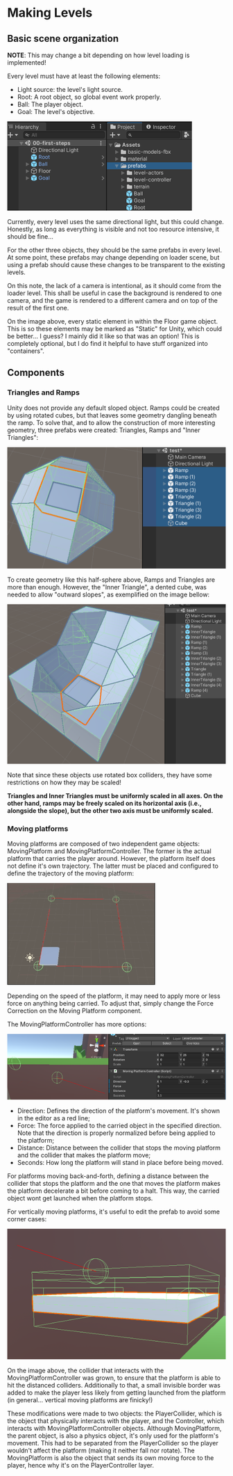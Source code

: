 # Making Levels

## Basic scene organization

**NOTE**: This may change a bit depending on how level loading is implemented!

Every level must have at least the following elements:

* Light source: the level's light source.
* Root: A root object, so global event work properly.
* Ball: The player object.
* Goal: The level's objective.

![Basic level elements](/docs/imgs/basic-level.png)

Currently, every level uses the same directional light, but this could change. Honestly, as long as everything is visible and not too resource intensive, it should be fine...

For the other three objects, they should be the same prefabs in every level. At some point, these prefabs may change depending on loader scene, but using a prefab should cause these changes to be transparent to the existing levels.

On this note, the lack of a camera is intentional, as it should come from the loader level. This shall be useful in case the background is rendered to one camera, and the game is rendered to a different camera and on top of the result of the first one.

On the image above, every static element in within the Floor game object. This is so these elements may be marked as "Static" for Unity, which could be better... I guess? I mainly did it like so that was an option! This is completely optional, but I do find it helpful to have stuff organized into "containers".

## Components

### Triangles and Ramps

Unity does not provide any default sloped object. Ramps could be created by using rotated cubes, but that leaves some geometry dangling beneath the ramp. To solve that, and to allow the construction of more interesting geometry, three prefabs were created: Triangles, Ramps and "Inner Triangles":

![Half-sphere created from Ramps, Triangles and Cubes](/docs/imgs/half-sphere.png)

To create geometry like this half-sphere above, Ramps and Triangles are more than enough. However, the "Inner Triangle", a dented cube, was needed to allow "outward slopes", as exemplified on the image bellow:

![Geometry created from Ramps, Triangles, Inner Triangles and Cubes](/docs/imgs/sloped-object.png)

Note that since these objects use rotated box colliders, they have some restrictions on how they may be scaled!

**Triangles and Inner Triangles must be uniformly scaled in all axes. On the other hand, ramps may be freely scaled on its horizontal axis (i.e., alongside the slope), but the other two axis must be uniformly scaled.**

### Moving platforms

Moving platforms are composed of two independent game objects: MovingPlatform and MovingPlatformController. The former is the actual platform that carries the player around. However, the platform itself does not define it's own trajectory. The latter must be placed and configured to define the trajectory of the moving platform:

![Animation of a platform moving in a loop](/docs/imgs/moving-platform.gif)

Depending on the speed of the platform, it may need to apply more or less force on anything being carried. To adjust that, simply change the Force Correction on the Moving Platform component.

The MovingPlatformController has more options:

![MovingPlatformController](/docs/imgs/moving-platform-controller.png)

* Direction: Defines the direction of the platform's movement. It's shown in the editor as a red line;
* Force: The force applied to the carried object in the specified direction. Note that the direction is properly normalized before being applied to the platform;
* Distance: Distance between the collider that stops the moving platform and the collider that makes the platform move;
* Seconds: How long the platform will stand in place before being moved.

For platforms moving back-and-forth, defining a distance between the collider that stops the platform and the one that moves the platform makes the platform decelerate a bit before coming to a halt. This way, the carried object wont get launched when the platform stops.

For vertically moving platforms, it's useful to edit the prefab to avoid some corner cases:

![Customized platform for vertical movement](/docs/imgs/vertical-moving-platform.png)

On the image above, the collider that interacts with the MovingPlatformController was grown, to ensure that the platform is able to hit the distanced colliders. Additionally to that, a small invisible border was added to make the player less likely from getting launched from the platform (in general... vertical moving platforms are finicky!)

These modifications were made to two objects: the PlayerCollider, which is the object that physically interacts with the player, and the Controller, which interacts with MovingPlatformController objects. Although MovingPlatform, the parent object, is also a physics object, it's only used for the platform's movement. This had to be separated from the PlayerCollider so the player wouldn't affect the platform (making it neither fall nor rotate). The MovingPlatform is also the object that sends its own moving force to the player, hence why it's on the PlayerController layer.
